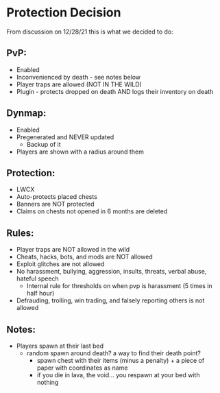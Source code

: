 # Protection Decision

From discussion on 12/28/21 this is what we decided to do:

## PvP:
- Enabled
- Inconvenienced by death - see notes below
- Player traps are allowed (NOT IN THE WILD)
- Plugin - protects dropped on death AND logs their inventory on death

## Dynmap:
- Enabled
- Pregenerated and NEVER updated
    - Backup of it
- Players are shown with a radius around them

## Protection:
- LWCX
- Auto-protects placed chests
- Banners are NOT protected
- Claims on chests not opened in 6 months are deleted

## Rules:
- Player traps are NOT allowed in the wild
- Cheats, hacks, bots, and mods are NOT allowed
- Exploit glitches are not allowed
- No harassment, bullying, aggression, insults, threats, verbal abuse, hateful speech
    - Internal rule for thresholds on when pvp is harassment (5 times in half hour)
- Defrauding, trolling, win trading, and falsely reporting others is not allowed

## Notes:
- Players spawn at their last bed
    - random spawn around death? a way to find their death point?
        - spawn chest with their items (minus a penalty) + a piece of paper with coordinates as name
        - if you die in lava, the void... you respawn at your bed with nothing

